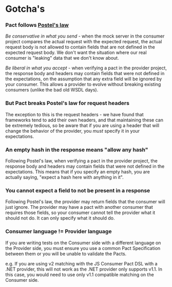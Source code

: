 # Gotcha's

### Pact follows [Postel's law](https://en.wikipedia.org/wiki/Robustness_principle)

_Be conservative in what you send_ - when the mock server in the consumer project compares the actual request with the expected request, the actual request body is not allowed to contain fields that are not defined in the expected request body. We don't want the situation where our real consumer is "leaking" data that we don't know about.

_Be liberal in what you accept_ - when verifying a pact in the provider project, the response body and headers may contain fields that were not defined in the expectations, on the assumption that any extra field will be ignored by your consumer. This allows a provider to evolve without breaking existing consumers (unlike the bad old WSDL days).

### But Pact breaks Postel's law for request headers

The exception to this is the request headers - we have found that frameworks tend to add their own headers, and that maintaining these can be extremely tedious, so be aware that if you are using a header that will change the behavior of the provider, you _must_ specify it in your expectations.

### An empty hash in the response means "allow any hash"

Following Postel's law, when verifying a pact in the provider project, the response body and headers may contain fields that were not defined in the expectations. This means that if you specify an empty hash, you are actually saying, "expect a hash here with anything in it".

### You cannot expect a field to not be present in a response

Following Postel's law, the provider may return fields that the consumer will just ignore. The provider may have a pact with another consumer that requires those fields, so your consumer cannot tell the provider what it should not do. It can only specify what it should do.

### Consumer language != Provider language

If you are writing tests on the Consumer side with a different language on the Provider side, you must ensure you use a common Pact Specification between them or you will be unable to validate the Pacts.

e.g. If you are using v2 matching with the JS Consumer Pact DSL with a .NET provider, this will not work as the .NET provider only supports v1.1. In this case, you would need to use only v1.1 compatible matching on the Consumer side.